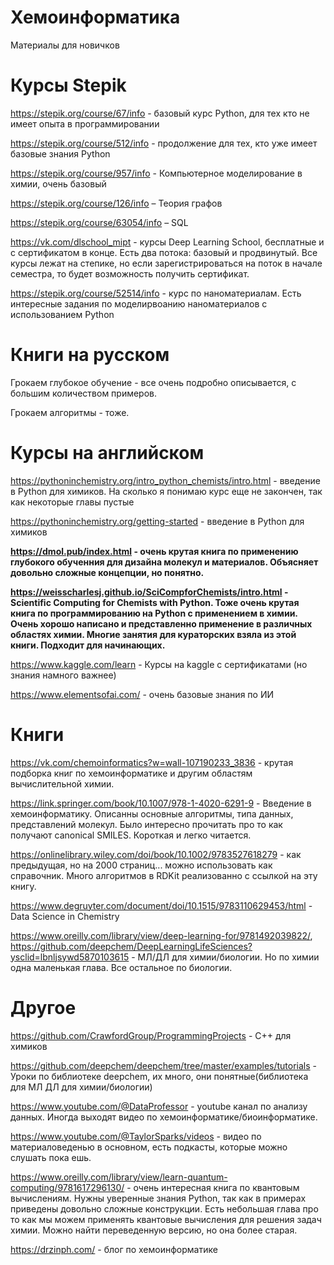 # Хемоинформатика

Материалы для новичков

# Курсы Stepik

https://stepik.org/course/67/info - базовый курс Python, для тех кто не имеет опыта в программировании

https://stepik.org/course/512/info - продолжение для тех, кто уже имеет базовые знания Python

https://stepik.org/course/957/info - Компьютерное моделирование в химии, очень базовый

https://stepik.org/course/126/info – Теория графов

https://stepik.org/course/63054/info – SQL

https://vk.com/dlschool_mipt - курсы Deep Learning School, бесплатные и с сертификатом в конце. Есть два потока: базовый и продвинутый. Все курсы лежат на степике, но если зарегистрироваться на поток в начале семестра, то будет возможность получить сертификат.

https://stepik.org/course/52514/info - курс по наноматериалам. Есть интересные задания по моделирвоанию наноматериалов с использованием Python

# Книги на русском

Грокаем глубокое обучение - все очень подробно описывается, с большим количеством примеров.

Грокаем алгоритмы - тоже. 

# Курсы на английском

https://pythoninchemistry.org/intro_python_chemists/intro.html - введение в Python для химиков. На сколько я понимаю курс еще не закончен, так как некоторые главы пустые

https://pythoninchemistry.org/getting-started -  введение в Python для химиков

**https://dmol.pub/index.html - очень крутая книга по применению глубокого обученния для дизайна молекул и материалов. Объясняет довольно сложные концепции, но понятно.**

**https://weisscharlesj.github.io/SciCompforChemists/intro.html - Scientific Computing for Chemists with Python. Тоже очень крутая книга по программированию на Python с применением в химии. Очень хорошо написано и представленно применение в различных областях химии. Многие занятия для кураторских взяла из этой книги. Подходит для начинающих.**

https://www.kaggle.com/learn - Курсы на kaggle с сертификатами (но знания намного важнее)

https://www.elementsofai.com/ - очень базовые знания по ИИ

# Книги

https://vk.com/chemoinformatics?w=wall-107190233_3836 - крутая подборка книг по хемоинформатике и другим областям вычислительной химии.

https://link.springer.com/book/10.1007/978-1-4020-6291-9 - Введение в хемоинформатику. Описанны основные алгоритмы, типа данных, представлений молекул. Было интересно прочитать про то как получают canonical SMILES. Короткая и легко читается.

https://onlinelibrary.wiley.com/doi/book/10.1002/9783527618279 - как предыдущая, но на 2000 страниц... можно использовать как справочник. Много алгоритмов в RDKit реализованно с ссылкой на эту книгу.

https://www.degruyter.com/document/doi/10.1515/9783110629453/html - Data Science in Chemistry

https://www.oreilly.com/library/view/deep-learning-for/9781492039822/, https://github.com/deepchem/DeepLearningLifeSciences?ysclid=lbnljsywd5870103615 - МЛ/ДЛ для химии/биологии. Но по химии одна маленькая глава. Все остальное по биологии.

# Другое

https://github.com/CrawfordGroup/ProgrammingProjects - C++ для химиков

https://github.com/deepchem/deepchem/tree/master/examples/tutorials - Уроки по библиотеке deepchem, их много, они понятные(библиотека для МЛ ДЛ для химии/биологии)

https://www.youtube.com/@DataProfessor - youtube канал по анализу данных. Иногда выходят видео по хемоинформатике/биоинформатике.

https://www.youtube.com/@TaylorSparks/videos - видео по материаловеденью в основном, есть подкасты, которые можно слушать пока ешь.

https://www.oreilly.com/library/view/learn-quantum-computing/9781617296130/ - очень интересная книга по квантовым вычислениям. Нужны уверенные знания Python, так как в примерах приведены довольно сложные конструкции. Есть небольшая глава про то как мы можем применять квантовые вычисления для решения задач химии. Можно найти переведенную версию, но она более старая.

https://drzinph.com/ - блог по хемоинформатике






